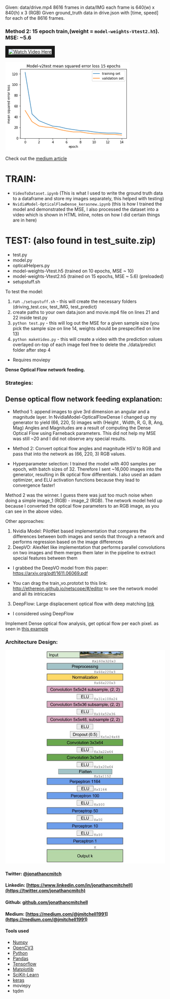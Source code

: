 Given: data/drive.mp4
8616 frames in data/IMG
each frame is 640(w) x 840(h) x 3 (RGB)
Given ground_truth data in drive.json with [time, speed] for each of the 8616 frames.


### Method 2: 15 epoch train,(weight = `model-weights-Vtest2.h5`). MSE: ~5.6
<a href="http://www.youtube.com/embed/1QjPMWIpJ7I
" target="_blank"><img src="http://img.youtube.com/vi/1QjPMWIpJ7I/0.jpg" 
alt="Watch Video Here" width="480" height="180" border="10" /></a>

![Mean Squared Error for v2(15 epochs)](https://github.com/JonathanCMitchell/speedChallenge/blob/master/model-vtest-2-loss.png)

Check out the [medium article](https://chatbotslife.com/autonomous-vehicle-speed-estimation-from-dashboard-cam-ca96c24120e4)

# TRAIN:
* `VideoToDataset.ipynb` (This is what I used to write the ground truth data to a dataframe and store my images separately, this helped with testing)
* `NvidiaModel-OpticalFlowDense_kerasnew.ipynb` (this is how I trained the model and demonstrated the MSE, I also processed the dataset into a video which is shown in HTML inline, notes on how I did certain things are in here)


# TEST: (also found in test_suite.zip)
* test.py
* model.py
* opticalHelpers.py
* model-weights-Vtest.h5 (trained on 10 epochs, MSE ~ 10) 
* model-weights-Vtest2.h5 (trained on 15 epochs, MSE ~ 5.6) (preloaded)
* setupstuff.sh

To test the model:
1) run `./setupstuff.sh` - this will create the necessary folders (driving_test.csv, test_IMG, test_predict)
2) create paths to your own data.json and movie.mp4 file on lines 21 and 22 inside test.py
3) `python test.py` - this will log out the MSE for a given sample size (you pick the sample size on line 14, weights should be prespecified on line 13)
4) `python makeVideo.py` - this will create a video with the prediction values overlayed on-top of each image
feel free to delete the ./data/predict folder after step 4
* Requires moviepy


<strong>Dense Optical Flow network feeding.</strong>

### Strategies:
## Dense optical flow network feeding explanation:
* Method 1: append images to give 3rd dimension an angular and a magnitude layer. 
In NvidiaModel-OpticalFlowDense I changed up my generator to yield (66, 220, 5) images with (Height , Width, R, G, B, Ang, Mag) Angles and Magnitudes are a result of computing the Dense Optical Flow using Farneback parameters. This did not help my MSE was still ~20 and I did not observe any special results. 

* Method 2: Convert optical flow angles and magnitude HSV to RGB and pass that into the network as (66, 220, 3) RGB values. 


* Hyperparameter selection:
I trained the model with 400 samples per epoch, with batch sizes of 32. Therefore I sent ~16,000 images into the generator, resulting in 8k optical flow differentials. I also used an adam optimizer, and ELU activation functions because they lead to convergence faster!

Method 2 was the winner. I guess there was just too much noise when doing a simple image_1 (RGB) - image_2 (RGB). The network model held up because I converted the optical flow parameters to an RGB image, as you can see in the above video.

Other approaches: 
1) Nvidia Model: PilotNet based implementation that compares the differences between both images and sends that through a network and performs regression based on the image differences
2) DeepVO: AlexNet like implementation that performs parallel convolutions on two images and them merges them later in the pipeline to extract special features between them

* I grabbed the DeepVO model from this paper: https://arxiv.org/pdf/1611.06069.pdf

* You can drag the train_vo.prototxt to this link: http://ethereon.github.io/netscope/#/editor
to see the network model and all its intricacies

3) DeepFlow: Large displacement optical flow with deep matching [link](http://www.cv-foundation.org/openaccess/content_iccv_2013/papers/Weinzaepfel_DeepFlow_Large_Displacement_2013_ICCV_paper.pdf)
* I considered using DeepFlow

Implement Dense optical flow analysis, get optical flow per each pixel. as seen in [this example](http://docs.opencv.org/3.1.0/d7/d8b/tutorial_py_lucas_kanade.html)


### Architecture Design:
![architecture design](https://github.com/JonathanCMitchell/CarND-Behavioral-Cloning-P3/blob/Master/plots/Convnet%20Architecture%20Nvidia%20Model.jpg)



#### Twitter: [@jonathancmitch](https://twitter.com/jonathancmitch)
#### Linkedin: [https://www.linkedin.com/in/jonathancmitchell](https://twitter.com/jonathancmitch)
#### Github: [github.com/jonathancmitchell](github.com/jonathancmitchell)
#### Medium: [https://medium.com/@jmitchell1991](https://medium.com/@jmitchell1991)


#### Tools used
* [Numpy](http://www.numpy.org/)
* [OpenCV3](http://pandas.pydata.org/)
* [Python](https://www.python.org/)
* [Pandas](http://pandas.pydata.org/)
* [Tensorflow](https://www.tensorflow.org/)
* [Matplotlib](http://matplotlib.org/api/pyplot_api.html)
* [SciKit-Learn](http://scikit-learn.org/)
* [keras](http://keras.io)
* moviepy
* tqdm
